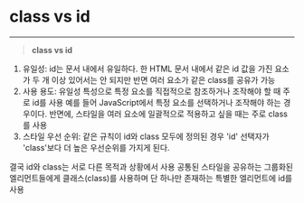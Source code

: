 # class vs id

<hr/>

> **class vs id**

1. 유일성: id는 문서 내에서 유일하다. 한 HTML 문서 내에서 같은 id 값을 가진 요소가 두 개 이상 있어서는 안 되지만 반면 여러 요소가 같은 class를 공유가 가능
2. 사용 용도: 유일성 특성으로 특정 요소를 직접적으로 참조하거나 조작해야 할 때 주로 id를 사용
   예를 들어 JavaScript에서 특정 요소를 선택하거나 조작해야 하는 경우이다. 반면에, 스타일을 여러 요소에 일괄적으로 적용하고 싶을 때는 주로 class를 사용
3. 스타일 우선 순위: 같은 규칙이 id와 class 모두에 정의된 경우 'id' 선택자가 'class'보다 더 높은 우선순위를 가지게 된다.

결국 id와 class는 서로 다른 목적과 상황에서 사용
공통된 스타일을 공유하는 그룹화된 엘리먼트들에게 클래스(class)를 사용하며 단 하나만 존재하는 특별한 엘리먼트에 id를 사용
